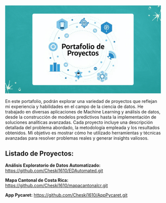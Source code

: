 ![Descripción de la imagen](./Imagenes/Portada.png)

En este portafolio, podrán explorar una variedad de proyectos que reflejan mi experiencia y habilidades en el campo de la ciencia de datos. He trabajado en diversas aplicaciones de Machine Learning y análisis de datos, desde la construcción de modelos predictivos hasta la implementación de soluciones analíticas avanzadas. Cada proyecto incluye una descripción detallada del problema abordado, la metodología empleada y los resultados obtenidos. Mi objetivo es mostrar cómo he utilizado herramientas y técnicas avanzadas para resolver problemas reales y generar insights valiosos.

## Listado de Proyectos:

**Análisis Exploratorio de Datos Automatizado:** https://github.com/Cheski1610/EDAutomated.git

**Mapa Cantonal de Costa Rica:** https://github.com/Cheski1610/mapacantonalcr.git

**App Pycaret:** https://github.com/Cheski1610/AppPycaret.git
